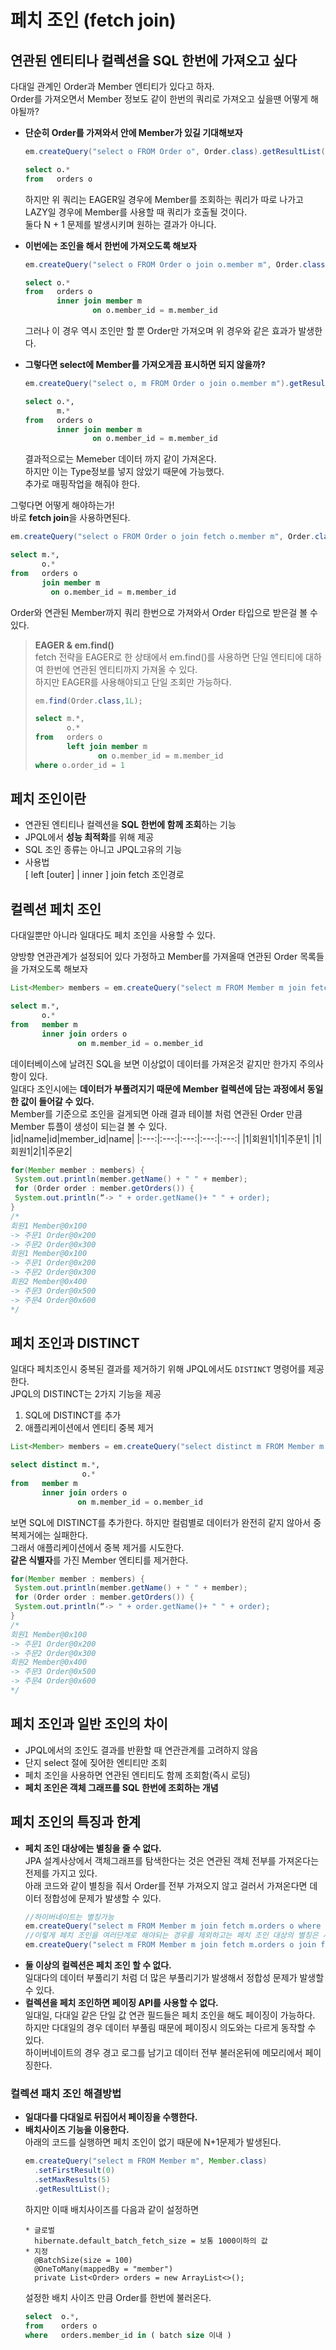 # 페치 조인 (fetch join)

## 연관된 엔티티나 컬렉션을 SQL 한번에 가져오고 싶다
다대일 관계인 Order과 Member 엔티티가 있다고 하자.  
Order를 가져오면서 Member 정보도 같이 한번의 쿼리로 가져오고 싶을땐 어떻게 해야될까?  
  
* **단순히 Order를 가져와서 안에 Member가 있길 기대해보자**
  ```java
  em.createQuery("select o FROM Order o", Order.class).getResultList();
  ```
  ```sql
  select o.* 
  from   orders o 
  ```
  하지만 위 쿼리는 EAGER일 경우에 Member를 조회하는 쿼리가 따로 나가고  
  LAZY일 경우에 Member를 사용할 때 쿼리가 호출될 것이다.  
  둘다 N + 1 문제를 발생시키며 원하는 결과가 아니다.  
  
* **이번에는 조인을 해서 한번에 가져오도록 해보자**  
  ```java
  em.createQuery("select o FROM Order o join o.member m", Order.class).getResultList();
  ```
  ```sql
  select o.* 
  from   orders o 
         inner join member m 
                 on o.member_id = m.member_id 
  ```
  그러나 이 경우 역시 조인만 할 뿐 Order만 가져오며 위 경우와 같은 효과가 발생한다.    
  
* **그렇다면 select에 Member를 가져오게끔 표시하면 되지 않을까?**
  ```java
  em.createQuery("select o, m FROM Order o join o.member m").getResultList();
  ```
  ```sql
  select o.*,
         m.*
  from   orders o 
         inner join member m 
                 on o.member_id = m.member_id 
  ```
  결과적으로는 Memeber 데이터 까지 같이 가져온다.  
  하지만 이는 Type정보를 넣지 않았기 때문에 가능했다.  
  추가로 매핑작업을 해줘야 한다.  
  
그렇다면 어떻게 해야하는가!  
바로 **fetch join**을 사용하면된다. 
```java
em.createQuery("select o FROM Order o join fetch o.member m", Order.class).getResultList();
```
```sql
select m.*, 
       o.* 
from   orders o 
       join member m 
         on o.member_id = m.member_id 
```
Order와 연관된 Member까지 쿼리 한번으로 가져와서 Order 타입으로 받은걸 볼 수 있다.  


> **EAGER & em.find()**  
    fetch 전략을 EAGER로 한 상태에서 em.find()를 사용하면 단일 엔티티에 대하여 한번에 연관된 엔티티까지 가져올 수 있다.  
    하지만 EAGER를 사용해야되고 단일 조회만 가능하다.  
>   ```java
>   em.find(Order.class,1L);
>   ```
>   ```sql
>   select m.*, 
>          o.* 
>   from   orders o 
>          left join member m 
>                 on o.member_id = m.member_id 
>   where o.order_id = 1
>   ```  

## 페치 조인이란  
* 연관된 엔티티나 컬렉션을 **SQL 한번에 함께 조회**하는 기능
* JPQL에서 **성능 최적화**를 위해 제공
* SQL 조인 종류는 아니고 JPQL고유의 기능
* 사용법  
  [ left [outer] | inner ] join fetch 조인경로 

## 컬렉션 페치 조인
다대일뿐만 아니라 일대다도 페치 조인을 사용할 수 있다.  
  
양방향 연관관계가 설정되어 있다 가정하고 Member를 가져올때 연관된 Order 목록들을 가져오도록 해보자
```java
List<Member> members = em.createQuery("select m FROM Member m join fetch m.orders", Member.class).getResultList();
```
```sql
select m.*, 
       o.* 
from   member m 
       inner join orders o 
               on m.member_id = o.member_id 
```
데이터베이스에 날려진 SQL을 보면 이상없이 데이터를 가져온것 같지만 한가지 주의사항이 있다.  
일대다 조인시에는 **데이터가 부풀려지기 때문에 Member 컬렉션에 담는 과정에서 동일한 값이 들어갈 수 있다.**  
Member를 기준으로 조인을 걸게되면 아래 결과 테이블 처럼 연관된 Order 만큼 Member 튜플이 생성이 되는걸 볼 수 있다.  
|id|name|id|member_id|name|
|:---:|:---:|:---:|:---:|:---:|
|1|회원1|1|1|주문1|
|1|회원1|2|1|주문2|
```java
for(Member member : members) {
 System.out.println(member.getName() + " " + member);
 for (Order order : member.getOrders()) {
 System.out.println(“-> " + order.getName()+ " " + order);
}
/*
회원1 Member@0x100
-> 주문1 Order@0x200
-> 주문2 Order@0x300
회원1 Member@0x100
-> 주문1 Order@0x200
-> 주문2 Order@0x300
회원2 Member@0x400
-> 주문3 Order@0x500
-> 주문4 Order@0x600
*/
```
## 페치 조인과 DISTINCT
일대다 페치조인시 중복된 결과를 제거하기 위해 JPQL에서도 `DISTINCT` 명령어를 제공한다.  
JPQL의 DISTINCT는 2가지 기능을 제공
1. SQL에 DISTINCT를 추가
2. 애플리케이션에서 엔티티 중복 제거
```java
List<Member> members = em.createQuery("select distinct m FROM Member m join fetch m.orders", Member.class).getResultList();
```
```sql
select distinct m.*, 
                o.* 
from   member m 
       inner join orders o 
               on m.member_id = o.member_id 
```
보면 SQL에 DISTINCT를 추가한다. 하지만 컬럼별로 데이터가 완전히 같지 않아서 중복제거에는 실패한다.  
그래서 애플리케이션에서 중복 제거를 시도한다.  
**같은 식별자**를 가진 Member 엔티티를 제거한다.  
```java
for(Member member : members) {
 System.out.println(member.getName() + " " + member);
 for (Order order : member.getOrders()) {
 System.out.println(“-> " + order.getName()+ " " + order);
}
/*
회원1 Member@0x100
-> 주문1 Order@0x200
-> 주문2 Order@0x300
회원2 Member@0x400
-> 주문3 Order@0x500
-> 주문4 Order@0x600
*/
```

## 페치 조인과 일반 조인의 차이
* JPQL에서의 조인도 결과를 반환할 때 연관관계를 고려하지 않음
* 단지 select 절에 짖어한 엔티티만 조회
* 페치 조인을 사용하면 연관된 엔티티도 함께 조회함(즉시 로딩)
* **페치 조인은 객체 그래프를 SQL 한번에 조회하는 개념**

## 페치 조인의 특징과 한계
* **페치 조인 대상에는 별칭을 줄 수 없다.**  
  JPA 설계사상에서 객체그래프를 탐색한다는 것은 연관된 객체 전부를 가져온다는 전제를 가지고 있다.  
  아래 코드와 같이 별칭을 줘서 Order를 전부 가져오지 않고 걸러서 가져온다면 데이터 정합성에 문제가 발생할 수 있다.
  ```java
  //하이버네이트는 별칭가능
  em.createQuery("select m FROM Member m join fetch m.orders o where o.price > 1000", Member.class).getResultList();
  //이렇게 페치 조인을 여러단계로 해야되는 경우를 제외하고는 페치 조인 대상의 별칭은 사용하지 않는게 좋다.
  em.createQuery("select m FROM Member m join fetch m.orders o join fetch o.delivery ", Member.class).getResultList();
  ```
* **둘 이상의 컬렉션은 페치 조인 할 수 없다.**  
  일대다의 데이터 부풀리기 처럼 더 많은 부풀리기가 발생해서 정합성 문제가 발생할 수 있다.  
* **컬렉션을 페치 조인하면 페이징 API를 사용할 수 없다.**  
  일대일, 다대일 같은 단일 값 연관 필드들은 페치 조인을 해도 페이징이 가능하다.  
  하지만 다대일의 경우 데이터 부풀림 때문에 페이징시 의도와는 다르게 동작할 수 있다.  
  하이버네이트의 경우 경고 로그를 남기고 데이터 전부 불러온뒤에 메모리에서 페이징한다.  

### 컬렉션 패치 조인 해결방법
* **일대다를 다대일로 뒤집어서 페이징을 수행한다.**
* **배치사이즈 기능을 이용한다.**  
  아래의 코드를 실행하면 페치 조인이 없기 때문에 N+1문제가 발생된다.  
  ```java
  em.createQuery("select m FROM Member m", Member.class)
    .setFirstResult(0)
    .setMaxResults(5)
    .getResultList();
  ```
  하지만 이때 배치사이즈를 다음과 같이 설정하면
  ```
  * 글로벌
    hibernate.default_batch_fetch_size = 보통 1000이하의 값
  * 지정  
    @BatchSize(size = 100)
    @OneToMany(mappedBy = "member")
    private List<Order> orders = new ArrayList<>();
  ```
  설정한 배치 사이즈 만큼 Order를 한번에 불러온다.
  ```sql
  select  o.*, 
  from    orders o 
  where   orders.member_id in ( batch size 이내 )
  ```


